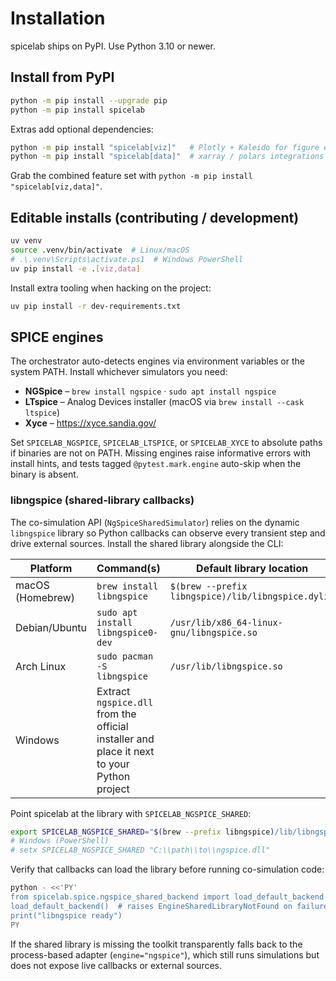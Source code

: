 # Installation

spicelab ships on PyPI. Use Python 3.10 or newer.

## Install from PyPI
```bash
python -m pip install --upgrade pip
python -m pip install spicelab
```

Extras add optional dependencies:

```bash
python -m pip install "spicelab[viz]"   # Plotly + Kaleido for figure export
python -m pip install "spicelab[data]"  # xarray / polars integrations
```

Grab the combined feature set with `python -m pip install "spicelab[viz,data]"`.

## Editable installs (contributing / development)
```bash
uv venv
source .venv/bin/activate  # Linux/macOS
# .\.venv\Scripts\activate.ps1  # Windows PowerShell
uv pip install -e .[viz,data]
```

Install extra tooling when hacking on the project:

```bash
uv pip install -r dev-requirements.txt
```

## SPICE engines
The orchestrator auto-detects engines via environment variables or the system
PATH. Install whichever simulators you need:

- **NGSpice** – `brew install ngspice` · `sudo apt install ngspice`
- **LTspice** – Analog Devices installer (macOS via `brew install --cask ltspice`)
- **Xyce** – https://xyce.sandia.gov/

Set `SPICELAB_NGSPICE`, `SPICELAB_LTSPICE`, or `SPICELAB_XYCE` to absolute paths
if binaries are not on PATH. Missing engines raise informative errors with
install hints, and tests tagged `@pytest.mark.engine` auto-skip when the binary
is absent.

### libngspice (shared-library callbacks)

The co-simulation API (`NgSpiceSharedSimulator`) relies on the dynamic
`libngspice` library so Python callbacks can observe every transient step and
drive external sources. Install the shared library alongside the CLI:

| Platform | Command(s) | Default library location |
|----------|------------|---------------------------|
| macOS (Homebrew) | `brew install libngspice` | `$(brew --prefix libngspice)/lib/libngspice.dylib` |
| Debian/Ubuntu | `sudo apt install libngspice0-dev` | `/usr/lib/x86_64-linux-gnu/libngspice.so` |
| Arch Linux | `sudo pacman -S libngspice` | `/usr/lib/libngspice.so` |
| Windows | Extract `ngspice.dll` from the official installer and place it next to your Python project |

Point spicelab at the library with `SPICELAB_NGSPICE_SHARED`:

```bash
export SPICELAB_NGSPICE_SHARED="$(brew --prefix libngspice)/lib/libngspice.dylib"
# Windows (PowerShell)
# setx SPICELAB_NGSPICE_SHARED "C:\\path\\to\\ngspice.dll"
```

Verify that callbacks can load the library before running co-simulation code:

```bash
python - <<'PY'
from spicelab.spice.ngspice_shared_backend import load_default_backend
load_default_backend()  # raises EngineSharedLibraryNotFound on failure
print("libngspice ready")
PY
```

If the shared library is missing the toolkit transparently falls back to the
process-based adapter (`engine="ngspice"`), which still runs simulations but
does not expose live callbacks or external sources.
